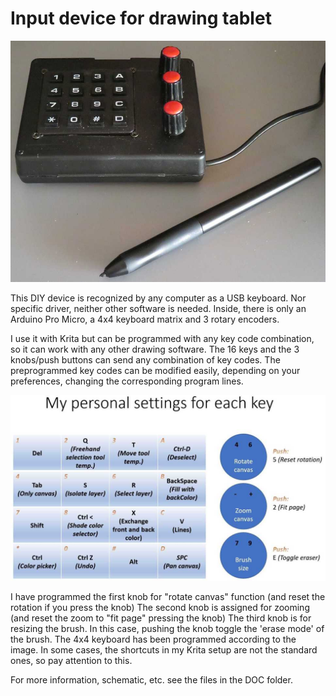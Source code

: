# Input device for drawing tablet

![Image 1](/DOC/Img1.JPG)

This DIY device is recognized by any computer as a USB keyboard. Nor specific driver, neither other software is needed.
Inside, there is only an Arduino Pro Micro, a 4x4 keyboard matrix and 3 rotary encoders.

I use it with Krita but can be programmed with any key code combination, so it can work with any other drawing software.
The 16 keys and the 3 knobs/push buttons can send any combination of key codes.
The preprogrammed key codes can be modified easily, depending on your preferences, changing the corresponding program lines.

![Key code settings](/DOC/KeySettings.jpg)

I have programmed the first knob for "rotate canvas" function (and reset the rotation if you press the knob)
The second knob is assigned for zooming (and reset the zoom to "fit page" pressing the knob)
The third knob is for resizing the brush. In this case, pushing the knob toggle the 'erase mode' of the brush.
The 4x4 keyboard has been programmed according to the image. In some cases, the shortcuts in my Krita setup are not the standard ones, so pay attention to this.

For more information, schematic, etc. see the files in the DOC folder.
